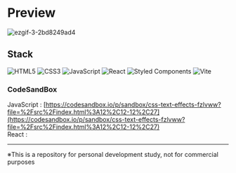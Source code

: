 # Preview

![ezgif-3-2bd8249ad4](https://github.com/MontaKr/Brandbeet/assets/115155803/8b6c1f06-e0c1-47a9-948f-bb157af1afa7)

## Stack

![HTML5](https://img.shields.io/badge/html5-%23E34F26.svg?style=for-the-badge&logo=html5&logoColor=white)
![CSS3](https://img.shields.io/badge/css3-%231572B6.svg?style=for-the-badge&logo=css3&logoColor=white)
![JavaScript](https://img.shields.io/badge/javascript-%23323330.svg?style=for-the-badge&logo=javascript&logoColor=%23F7DF1E)
![React](https://img.shields.io/badge/react-%2320232a.svg?style=for-the-badge&logo=react&logoColor=%2361DAFB)
![Styled Components](https://img.shields.io/badge/styled--components-DB7093?style=for-the-badge&logo=styled-components&logoColor=white)
![Vite](https://img.shields.io/badge/vite-%23646CFF.svg?style=for-the-badge&logo=vite&logoColor=white)

### CodeSandBox

JavaScript : [https://codesandbox.io/p/sandbox/css-text-effects-fzlvww?file=%2Fsrc%2Findex.html%3A12%2C12-12%2C27](https://codesandbox.io/p/sandbox/css-text-effects-fzlvww?file=%2Fsrc%2Findex.html%3A12%2C12-12%2C27) \
React : []()

---

※This is a repository for personal development study, not for commercial purposes
